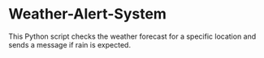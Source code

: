 # Weather-Alert-System
This Python script checks the weather forecast for a specific location and sends a message if rain is expected. 
